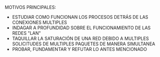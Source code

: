 MOTIVOS PRINCIPALES:
- ESTUDIAR COMO FUNCIONAN LOS PROCESOS DETRÁS DE LAS CONEXIONES MULTIPLES
- INDAGAR A PROFUNDIDAD SOBRE EL FUNCIONAMIENTO DE LAS REDES "LAN"
- TAQUILLAR LA SATURACIÓN DE UNA RED DEBIDO A MULTIPLES SOLICITUDES DE MULTIPLES PAQUETES DE MANERA SIMULTANEA
- PROBAR, FUNDAMENTAR Y REFUTAR LO ANTES MENCIONADO
